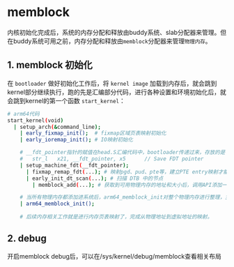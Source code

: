# memblock

内核初始化完成后，系统的内存分配和释放由buddy系统、slab分配器来管理。但在buddy系统可用之前，内存分配和释放由`memblock`分配器来管理`物理内存`。

## 1. memblock 初始化

在 `bootloader` 做好初始化工作后，将 `kernel image` 加载到内存后，就会跳到kernel部分继续执行，跑的先是汇编部分代码，进行各种设置和环境初始化后，就会跳到kernel的第一个函数 `start_kernel`：

```bash
# arm64代码
start_kernel(void)
  | setup_arch(&command_line);
    | early_fixmap_init();  # fixmap区域页表映射初始化
    | early_ioremap_init(); # IO映射初始化

    # __fdt_pointer指针的赋值在head.S汇编代码中，bootloader传递过来，存放的是 dtb的物理地址
    # 	str_l	x21, __fdt_pointer, x5		// Save FDT pointer
    | setup_machine_fdt(__fdt_pointer);
      | fixmap_remap_fdt(...); # 映射pgd、pud、pte等，建立PTE entry映射才能访问物理地址
      | early_init_dt_scan(...); # 扫描 DTB 中的节点
        | memblock_add(...); # 获取到可用物理内存的地址和大小后，调用API添加一个memblock_region实例，用于管理这个物理内存区域

    # 当所有物理内存都添加进系统后，arm64_memblock_init对整个物理内存进行整理，主要工作是将一些特殊区域添加进reserved内存中。（比如：elfcorehdr、crashkernel、reserve、initrd）
    | arm64_memblock_init(); 
    
    # 后续内存相关工作就是进行内存页表映射了，完成从物理地址到虚拟地址的映射。
```

## 2. debug

开启memblock debug后，可以在/sys/kernel/debug/memblock查看相关布局
